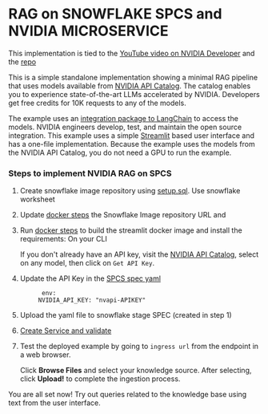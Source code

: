 # RAG on SNOWFLAKE SPCS and NVIDIA MICROSERVICE 

This implementation is tied to the [YouTube video on NVIDIA Developer](https://youtu.be/N_OOfkEWcOk) and the [repo](https://github.com/NVIDIA/GenerativeAIExamples/blob/105422558ed968a4dfc4ef6cbebc673cf42a00de/community/5_mins_rag_no_gpu/README.md)

This is a simple standalone implementation showing a minimal RAG pipeline that uses models available from [NVIDIA API Catalog](https://catalog.ngc.nvidia.com/ai-foundation-models).
The catalog enables you to experience state-of-the-art LLMs accelerated by NVIDIA.
Developers get free credits for 10K requests to any of the models.

The example uses an [integration package to LangChain](https://python.langchain.com/docs/integrations/providers/nvidia) to access the models.
NVIDIA engineers develop, test, and maintain the open source integration.
This example uses a simple [Streamlit](https://streamlit.io/) based user interface and has a one-file implementation.
Because the example uses the models from the NVIDIA API Catalog, you do not need a GPU to run the example.

### Steps to implement NVIDIA RAG on SPCS

1. Create snowflake image repository using [setup.sql](https://github.com/sfc-gh-knadadur/snowpark-use-cases/blob/main/NIM_RAG_Streamlit/snowflake/01%20Setup.sql). Use snowflake worksheet


2. Update [docker steps](https://github.com/sfc-gh-knadadur/snowpark-use-cases/blob/main/NIM_RAG_Streamlit/docker/Docker_Setup) the Snowflake Image repository URL and 


3. Run [docker steps](https://github.com/sfc-gh-knadadur/snowpark-use-cases/blob/main/NIM_RAG_Streamlit/docker/Docker_Setup) to build the streamlit docker image and install the requirements: On your CLI


   If you don't already have an API key, visit the [NVIDIA API Catalog](https://build.ngc.nvidia.com/explore/), select on any model, then click on `Get API Key`.

3. Update the API Key in the [SPCS spec yaml](https://github.com/sfc-gh-knadadur/snowpark-use-cases/blob/main/NIM_RAG_Streamlit/snowflake/SPCS%20spec/NIMS_RAG_mistral_streamlit_rag.yaml)

   ```console
         env:
        NVIDIA_API_KEY: "nvapi-APIKEY"
   ```

4.  Upload the yaml file to snowflake stage SPEC (created in step 1)

5. [Create Service and validate ](https://github.com/sfc-gh-knadadur/snowpark-use-cases/blob/main/NIM_RAG_Streamlit/snowflake/02%20Create_Service.sql)


6. Test the deployed example by going to `ingress url` from the endpoint in a web browser.

   Click **Browse Files** and select your knowledge source.
   After selecting, click **Upload!** to complete the ingestion process.

You are all set now! Try out queries related to the knowledge base using text from the user interface.
